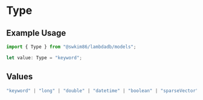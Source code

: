 # Type

## Example Usage

```typescript
import { Type } from "@swkim86/lambdadb/models";

let value: Type = "keyword";
```

## Values

```typescript
"keyword" | "long" | "double" | "datetime" | "boolean" | "sparseVector"
```